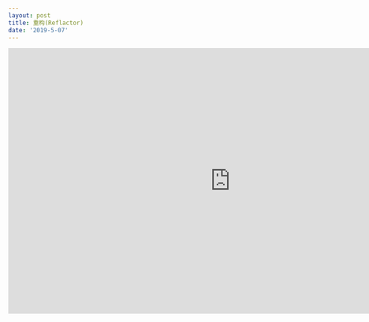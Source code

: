 ```yaml
---
layout: post
title: 重构(Reflactor)
date: '2019-5-07'
---
```



<iframe src="http://www.xmind.net/embed/zxWB" width="900px" height="540px" frameborder="0" scrolling="no"></iframe>

